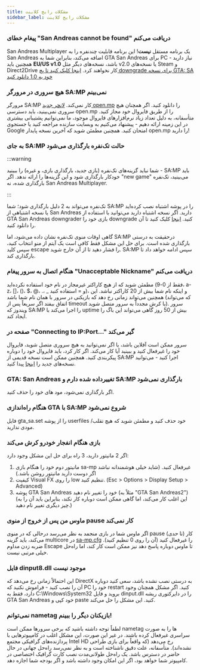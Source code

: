 ```yaml
---
title: مشکلات رایج کلاینت
sidebar_label: مشکلات رایج کلاینت
---
```


### پیغام خطای "San Andreas cannot be found" دریافت می‌کنم

San Andreas Multiplayer یک برنامه مستقل **نیست**! این برنامه قابلیت چندنفره را به San Andreas اضافه می‌کند، بنابراین شما به GTA San Andreas برای PC نیاز دارید - همچنین باید **EU/US v1.0** باشد، نسخه‌های دیگر مثل v2.0 یا نسخه‌های Steam و Direct2Drive کار نخواهند کرد. [اینجا کلیک کنید تا پچ downgrade برای نسخه GTA: SA خود به 1.0 دانلود کنید](https://www.gamefront.com/games/grand-theft-auto-san-andreas/file/gta-sa-downgrader-patch)

### هیچ سروری در مرورگر SA:MP نمی‌بینم

مرورگر SA:MP کار نمی‌کند. [لانچر جدید open.mp](https://github.com/openmultiplayer/launcher/releases/latest) را دانلود کنید.
اگر همچنان هیچ سروری نمی‌بینید، باید دسترسی open.mp را از طریق فایروال خود مجاز کنید. متأسفانه، به دلیل تعداد زیاد نرم‌افزارهای فایروال موجود، ما نمی‌توانیم پشتیبانی بیشتری در این زمینه ارائه دهیم - پیشنهاد می‌کنیم به وبسایت سازنده مراجعه کنید یا جستجوی Google امتحان کنید. همچنین مطمئن شوید که آخرین نسخه پایدار open.mp را دارید!

### به جای SA:MP حالت تک‌نفره بارگذاری می‌شود

:::warning

شما نباید گزینه‌های تک‌نفره (بازی جدید، بارگذاری بازی، و غیره) را ببینید - SA:MP باید خودکار بارگذاری شود و این گزینه‌ها را ارائه ندهد. اگر "new game" می‌بینید، تک‌نفره بارگذاری شده، نه San Andreas Multiplayer.

:::

تک‌نفره می‌تواند به 2 دلیل بارگذاری شود؛ شما SA:MP را در پوشه اشتباه نصب کرده‌اید یا نسخه اشتباهی از San Andreas دارید. اگر نسخه اشتباه دارید می‌توانید با استفاده از GTA San Andreas downgrader بازی خود را downgrade کنید. [اینجا](https://www.gamefront.com/games/grand-theft-auto-san-andreas/file/gta-sa-downgrader-patch) کلیک کنید تا آن را دانلود کنید.

گاهی اوقات منوی تک‌نفره نشان داده می‌شود، اما SA:MP درحقیقت به درستی بارگذاری شده است. برای حل این مشکل فقط کافی است یک آیتم از منو انتخاب کنید، سپس کلید escape را فشار دهید تا از آن خارج شوید. SA:MP سپس ادامه خواهد داد تا بارگذاری کند.

### هنگام اتصال به سرور پیغام "Unacceptable Nickname" دریافت می‌کنم

مطمئن شوید که از هیچ کاراکتر غیرمجاز در نام خود استفاده نکرده‌اید (فقط از 0-9، a-z، \[\]، ()، \$، @، .، \_ و = استفاده کنید)، و اینکه نام شما بیش از 20 کاراکتر نباشد. این همچنین می‌تواند زمانی رخ دهد که بازیکنی در سرور با همان نام شما باشد (که می‌تواند اتفاق بیفتد اگر سریعاً پس از timeout یا کرش مجدداً به سرور متصل شوید). سرور ویندوز که SA:MP را اجرا می‌کند با uptime بیش از 50 روز گاهی می‌تواند این باگ را ایجاد کند.

### صفحه در "Connecting to IP:Port..." گیر می‌کند

سرور ممکن است آفلاین باشد، یا اگر نمی‌توانید به هیچ سروری متصل شوید، فایروال خود را غیرفعال کنید و ببینید آیا کار می‌کند. اگر کار کرد، باید فایروال خود را دوباره پیکربندی کنید. همچنین ممکن است نسخه قدیمی از SA:MP اجرا کنید - می‌توانید نسخه‌های جدید را [اینجا](https://sa-mp.mp/downloads/) پیدا کنید.

### GTA: San Andreas تغییرداده شده دارم و SA:MP بارگذاری نمی‌شود

اگر بارگذاری نمی‌شود، مود های خود را حذف کنید.

### هنگام راه‌اندازی GTA با SA:MP شروع نمی‌شود

فایل gta_sa.set را از پوشه userfiles خود حذف کنید و مطمئن شوید که هیچ تقلب/مودی ندارید.

### بازی هنگام انفجار خودرو کرش می‌کند

اگر 2 مانیتور دارید، 3 راه برای حل این مشکل وجود دارد:

1. مانیتور دوم خود را هنگام بازی sa-mp غیرفعال کنید. (شاید خیلی هوشمندانه نباشد اگر دوست دارید مانیتور روشن باشد.)
2. کیفیت Visual FX را روی low تنظیم کنید. (Esc > Options > Display Setup > Advanced)
3. پوشه GTA San Andreas خود را تغییر نام دهید (مثلاً به "GTA San Andreas2") (این اغلب کار می‌کند، اما گاهی ممکن است دوباره کار نکند، بنابراین باید آن را به چیز دیگری تغییر نام دهید.)

### ماوس من پس از خروج از منوی pause کار نمی‌کند

اگر ماوس شما در بازی منجمد به نظر می‌رسد درحالی که در منوی pause (تا حدی) کار می‌کند، باید گزینه multicore در [sa-mp.cfg](ClientCommands#file-sa-mpcfg "sa-mp.cfg") را غیرفعال کنید (آن را روی 0 تنظیم کنید). ضربه زدن مداوم Escape تا ماوس دوباره پاسخ دهد نیز ممکن است کار کند، اما راه‌حل خیلی مرتبی نیست.

### فایل dinput8.dll موجود نیست

این احتمالاً زمانی رخ می‌دهد که DirectX به درستی نصب نشده باشد، سعی کنید دوباره آن را نصب کنید - فراموش نکنید که PC خود را restart کنید. اگر مشکل همچنان وجود دارد، فقط به C:\\Windows\\System32 بروید و فایل dinput.dll را در دایرکتوری ریشه GTA San Andreas خود کپی و paste کنید. این مشکل را حل می‌کند.

### نمی‌توانم nametag بازیکنان دیگر را ببینم!

لطفاً توجه داشته باشید که برخی سرورها ممکن است nametag ها را به صورت سراسری غیرفعال کرده باشند. در غیر این صورت، این مشکل اغلب در کامپیوترهایی با پردازنده‌های گرافیکی مجتمع Intel HD رخ می‌دهد (که واقعاً برای بازی طراحی نشده‌اند). متأسفانه، علت دقیق ناشناخته است و به نظر نمی‌رسد راه‌حل جهانی در حال حاضر در دسترس باشد. یک راه‌حل طولانی‌مدت نصب کارت گرافیک اختصاصی در کامپیوتر شما خواهد بود، اگر این امکان وجود داشته باشد و اگر بودجه شما اجازه دهد.